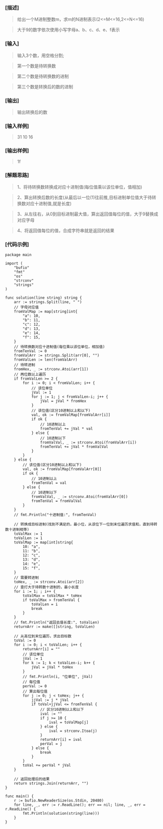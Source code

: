 ### [描述]
> 给出一个M进制整数m，求m的N进制表示(2<=M<=16,2<=N<=16)

> 大于9的数字依次使用小写字母a、b、c、d、e、f表示

### [输入]
> 输入3个数，用空格分割;

> 第一个数是待转换数

> 第二个数是待转换数的进制

> 第三个数是转换后的数的进制

### [输出]
> 输出转换后的数

### [输入样例]
> 31 10 16

### [输出样例]
> 1f

### [解题思路]
> 1、将待转换数转换成对应十进制值(每位值乘以该位单位，值相加)

> 2、算出转换后数的长度(从最后以一位(1)往前推,目标进制单位值大于待转换数对应十进制值,就是长度)

> 3、从左往右，从0到目标进制最大值，算出返回值每位的值，大于9替换成对应字母

> 4、将返回值每位的值，合成字符串就是返回的结果

### [代码示例]
```
package main

import (
	"bufio"
	"fmt"
	"os"
	"strconv"
	"strings"
)

func solution(line string) string {
	arr := strings.Split(line, " ")
	// 字母对应值
	fromValMap := map[string]int{
		"a": 10,
		"b": 11,
		"c": 12,
		"d": 13,
		"e": 14,
		"f": 15,
	}
	// 待转换数对应十进制值(每位乘以该位单位，相加值)
	fromTenVal := 0
	fromValArr := strings.Split(arr[0], "")
	fromValLen := len(fromValArr)
	// 待转进制
	fromHex, _ := strconv.Atoi(arr[1])
	// 两位数以上遍历
	if fromValLen >= 2 {
		for i := 0; i < fromValLen; i++ {
			// 该位单位
			jVal := 1
			for j := 1; j < fromValLen-i; j++ {
				jVal = jVal * fromHex
			}
			// 该位值(区分10进制以上和以下)
			val, ok := fromValMap[fromValArr[i]]
			if ok {
				// 10进制以上
				fromTenVal += jVal * val
			} else {
				// 10进制以下
				fromValVal, _ := strconv.Atoi(fromValArr[i])
				fromTenVal += jVal * fromValVal
			}
		}
	} else {
		// 该位值(区分10进制以上和以下)
		val, ok := fromValMap[fromValArr[0]]
		if ok {
			// 10进制以上
			fromTenVal = val
		} else {
			// 10进制以下
			fromValVal, _ := strconv.Atoi(fromValArr[0])
			fromTenVal = fromValVal
		}
	}
	// fmt.Println("十进制值:", fromTenVal)

	// 转换成目标进制(找到不满足的，最小位，从该位下一位到末位遍历求值和，直到待转数十进制相等)
	toValMax := 1
	toValLen := 1
	toValMap := map[int]string{
		10: "a",
		11: "b",
		12: "c",
		13: "d",
		14: "e",
		15: "f",
	}
	// 需要转进制
	toHex, _ := strconv.Atoi(arr[2])
	// 查打大于待转数十进制的，最小长度
	for i := 1; ; i++ {
		toValMax = toValMax * toHex
		if toValMax > fromTenVal {
			toValLen = i
			break
		}
	}
	// fmt.Println("返回去值长度:", toValLen)
	returnArr := make([]string, toValLen)

	// 从高位到末位遍历，求出目标数
	toVal := 0
	for i := 0; i < toValLen; i++ {
		returnArr[i] = ""
		// 该位单位
		jVal := 1
		for k := 1; k < toValLen-i; k++ {
			jVal = jVal * toHex
		}
		// fmt.Println(i, "位单位", jVal)
		// 每位值
		perVal := 0
		// 算出每位值
		for j := 0; j < toHex; j++ {
			jjVal := j * jVal
			if toVal+jjVal <= fromTenVal {
				// 区分10进制以上和以下
				ival := ""
				if j >= 10 {
					ival = toValMap[j]
				} else {
					ival = strconv.Itoa(j)
				}
				returnArr[i] = ival
				perVal = j
			} else {
				break
			}
		}
		toVal += perVal * jVal
	}

	// 返回处理后的结果
	return strings.Join(returnArr, "")
}

func main() {
	r := bufio.NewReaderSize(os.Stdin, 20480)
	for line, _, err := r.ReadLine(); err == nil; line, _, err = r.ReadLine() {
		fmt.Println(solution(string(line)))
	}
}

```

